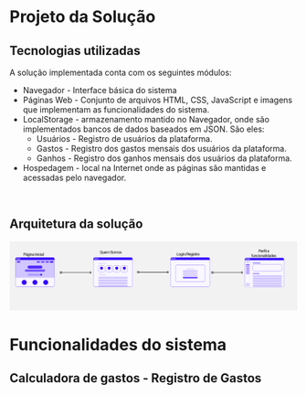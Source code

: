 # Projeto da Solução


## Tecnologias utilizadas

A solução implementada conta com os seguintes módulos:
* Navegador - Interface básica do sistema 
* Páginas Web - Conjunto de arquivos HTML, CSS, JavaScript e imagens que implementam as funcionalidades do sistema.
* LocalStorage - armazenamento mantido no Navegador, onde são implementados bancos de dados baseados em JSON. São eles: 
  * Usuários - Registro de usuários da plataforma.
  * Gastos - Registro dos gastos mensais dos usuários da plataforma.
  * Ganhos - Registro dos ganhos mensais dos usuários da plataforma.
* Hospedagem - local na Internet onde as páginas são mantidas e acessadas pelo navegador. 
  
<br>

## Arquitetura da solução



![Exemplo de UserFlow](images/userflow.png)

# Funcionalidades do sistema
## Calculadora de gastos -  Registro de Gastos

